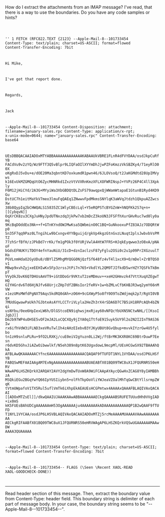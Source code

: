 How do I extract the attachments from an IMAP message? I've read, that there is a way to use the boundaries.
Do you have any code samples or hints?

<code>

'' 1 FETCH (RFC822.TEXT {2123}
--Apple-Mail-8--101733454
Content-Type: text/plain;
	charset=US-ASCII;
	format=flowed
Content-Transfer-Encoding: 7bit

Hi Mike,

I've got that report done.

Regards,

Jack


--Apple-Mail-8--101733454
Content-Disposition: attachment;
	filename=january-sales.rpc
Content-Type: application/x-rpt;
	x-unix-mode=0644;
	name="january-sales.rpc"
Content-Transfer-Encoding: base64

UEsDBBQACAAIADOxMTYABBAAAAAAAAAAAAAKABAAUkVBRE1FLnR4dFVYDAA/osdJkpCuRfYB
FACdVu9v2zYQ/Wz9FTf3Q5vBlpr9LIQFaOIlXYYmDhJjwPZFoKmzzVkSBZKy4/71eyRlO00X
oKgRxDJ5vDu+e/dOE20Ma3qbntKD7oxkumdR1pwn46/6JLOVsoQ/t2JaKGMdtd28UpIMVyws
k16EvUkMZGMQqUtO6ZycMHNRkd1ZxzVtVVXRnKmzXFLXOFWRINspJ+YVPz26P4C4ll3Xpkly
F6M12jHiCYd/2A3G+MYyiWa3XbGBDQtDLZsFS79awqpxQjWWamWtapaE1GtunB1Ryd4KD9Gu
DstUC7h1eitMaYkV7meo3lmuFqQAEq1ZNwwvFpdMkmsSNYlqK3aWVqJtdzh1QkpuAZZwcsXw
38b8QypIq2bCHWQALS15835ZC1WlyCBEcLql+Y5eRQPSTcBYGZnW+hNQFKk2S7q+n+[[CybqvN]]
OqXrCK8zu3CXgJuHNyJpdUTNxzdq3jkPw7xb2mDcZ3koUN3JFSFfhXurGHvRuc7wd0ly0amq
9KcBqDOddEo3Nk++f+GTnKYndOWJMwKsa5QWbminO0C1BQ+GuNkooxuPfZ83AJz7ODQRtWp0
Sn35F7qq9Paz0LTngihLw9bCxngv4YYBguijd/gkVp4kgzGtnGvzLNuqt2plsJwbvbVsPMTZ
77zhSrfBfH/zJPkBd7rrKk/fm1gPOk3f0YURjVwlA4HtW7FRS+HJqkEyqwwo3zO8xA/pNAoF
bGdsEFNUKYiTDOY4efnYauNiU/31cD+dznIaclzsF87yFglu2OSi0c2u1p09Pr2XGzuulTHa
PGVLnmHdaO2GyUDu8/dBYlZ5MhgMYQGG0NjQzfSf648fz4vT4l1xcX9+O/mDel+ZrBTQSOv1
MBwp9xvhZyjxeEEHIwKx5Fp3zrssJtPi7n765+VkdlYL2QM9TJIfkdD5wrHZY7QSFkTkBmpT
VVyOkJbvK6Q7DHUsAmVT9+iGtDDoGr9VKtuT2zeMDmuv++xeH2GHmvzk47VttXuqXZEgwTHQ
GIYHGrdv6Td6HjNJfv68UrjcZHp7df2BNsIor2feRV+1w+bZMLvCfbKHBJR3wq2ymY66nMVW
x1ezUMsMWfdPgNXT9Aqs5kdRQ0dAh+zO6H+9cGXWyP5o8fY0O9ToZWdjmqk2p7/RgVI0VBqx
7MUdGqwawPaUkh7GJbteAsAYYLCCTriVLyla2HeZh3rX4rSDA6D7C7B5iH18RPcAQh4bZNqi
usNYbu/0ee6HpIexLW6h/DlGStcoEN9iqhwsjmxRjay60vNFQcYbUXN5NCtwNHL/[[KsoIJgbJ]]
DmJb97WP4uOHSE5vOF2mJA2LoCQCXQy9jIYA0q1TtfoE915uyk5UY9l2o2N2I2InT9AS36Iw
rx6ifhVdW3iFLND3xeVRuTwlIh4zAHzEIebvB3YJKyUBUt8GvQbup+mvvkIYzrGw4U5fylbo
tn1zH9snluPLRu+9fO2LRXKj/cuE0eiV2gYuzn0Li2Wj/ftBrMK3KXR8KC69BtrDuwP7Eesn
r6dvKD5GhvJiAZwOibwwlkf/N5eh389n8ptK63UgxdowL9mcpMl/UEsHCGwSX92TBAAAhQkA
AFBLAwQKAAAAAACYfnc6AAAAAAAAAAAAAAAACQAQAF9fTUFDT1NYL1VYDAA/osdJP6LHSfYB
FABQSwMEFAAIAAgAM7ExNgAAAAAAAAAAAAAAABUAEABfX01BQ09TWC8uX1JFQURNRS50eHRV
WAwAP6LHSZKQrkX2ARQAY2AVY2dgYmDwTUxW8A9WiFCAApAYAycQGwHxZCAG8Y8yIAMBBhzA
MSQkiEGu2BGqYwYQ66IpYUSIiybn5+olFhTkpOoVliYWJeaVZOalMhTqGwCBtYllsrmpZWqK
tVtmUWpafoV1TX5Rul5uflVmTk6iXhpEkAEAUEsHCGPmtwx4AAAAxQAAAFBLAQIVAxQACAAI
[[ADOxMTZsEl]]/dkwQAAIUJAAAKAAwABBAAAAAAAECkgQAAAABSRUFETUUudHh0VVgIAD+ix0mS
kK5FUEsBAhUDCgAAAAAAmH53OgAAAAAAju4AAAAAAAkADAAAAAAAAAAAQP1B2wQAAF9fTUFD
T1NYL1VYCAA/osdJP6LHSVBLAQIVAxQACAAIADOxMTZj5rcMeAAAAMUAAAAVAAwAAAAAAAAA
AECkgRIFAABfX01BQ09TWC8uX1JFQURNRS50eHRVWAgAP6LHSZKQrkVQSwUGAAAAAAMAAwDW
AAAA3QUAAAAA

--Apple-Mail-8--101733454
Content-Type: text/plain;
	charset=US-ASCII;
	format=flowed
Content-Transfer-Encoding: 7bit



--Apple-Mail-8--101733454--
 FLAGS (\Seen \Recent XAOL-READ XAOL-GOODCHECK-DONE))

</code>


----

Read header section of this message. Then, extract the boundary value from Content-Type: header field. This boundary string is delimiter of each part of message body. In your case, the boundary string seems to be "--Apple-Mail-8--101733454--".